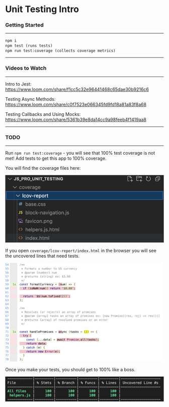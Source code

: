 # Unit Testing Intro

### Getting Started

---

```
npm i
npm test (runs tests)
npm run test:coverage (collects coverage metrics)
```

---

### Videos to Watch

---

Intro to Jest:
https://www.loom.com/share/f1cc5c32e96441468c65dae30b9216c6

Testing Async Methods:
https://www.loom.com/share/c0f7523e066345fd9fd18a81a83f8a68

Testing Callbacks and Using Mocks:
https://www.loom.com/share/5361b39e8da14cc9a98feeb4f1419aa8

---

### TODO

---

Run `npm run test:coverage` - you will see that 100% test coverage is not met! Add tests to get this app to 100% coverage.

You will find the coverage files here:

<img src="imgs/file_nav.png"/>

If you open `coverage/lcov-report/index.html` in the browser you will see the uncovered lines that need tests.

<img src="imgs/uncovered_lines.png"/>

Once you make your tests, you should get to 100% like a boss.

<img src="imgs/all_good.png"/>

